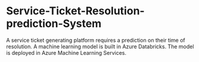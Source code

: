 # Service-Ticket-Resolution-prediction-System
A service ticket generating platform requires a prediction on their time of resolution.  A machine learning model is built in Azure Databricks. The model is deployed in Azure Machine Learning Services.
